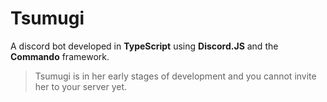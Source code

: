 # Tsumugi

A discord bot developed in **TypeScript** using **Discord.JS** and the **Commando** framework.

> Tsumugi is in her early stages of development and you cannot invite her to your server yet.